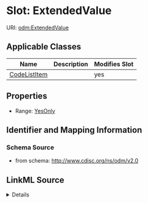 # Slot: ExtendedValue

URI: [odm:ExtendedValue](http://www.cdisc.org/ns/odm/v2.0/ExtendedValue)



<!-- no inheritance hierarchy -->




## Applicable Classes

| Name | Description | Modifies Slot |
| --- | --- | --- |
[CodeListItem](CodeListItem.md) |  |  yes  |







## Properties

* Range: [YesOnly](YesOnly.md)





## Identifier and Mapping Information







### Schema Source


* from schema: http://www.cdisc.org/ns/odm/v2.0




## LinkML Source

<details>
```yaml
name: ExtendedValue
from_schema: http://www.cdisc.org/ns/odm/v2.0
rank: 1000
alias: ExtendedValue
domain_of:
- CodeListItem
range: YesOnly

```
</details>